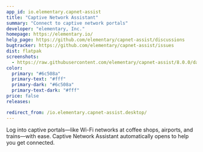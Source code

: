 ```yaml
---
app_id: io.elementary.capnet-assist
title: "Captive Network Assistant"
summary: "Connect to captive network portals"
developer: "elementary, Inc."
homepage: https://elementary.io/
help_page: https://github.com/elementary/capnet-assist/discussions
bugtracker: https://github.com/elementary/capnet-assist/issues
dist: flatpak
screenshots:
  - https://raw.githubusercontent.com/elementary/capnet-assist/8.0.0/data/screenshot.png
color:
  primary: "#6c508a"
  primary-text: "#fff"
  primary-dark: "#6c508a"
  primary-text-dark: "#fff"
price: false
releases:

redirect_from: /io.elementary.capnet-assist.desktop/
---
```


<p>Log into captive portals—like Wi-Fi networks at coffee shops, airports, and trains—with ease. Captive Network Assistant automatically opens to help you get connected.</p>